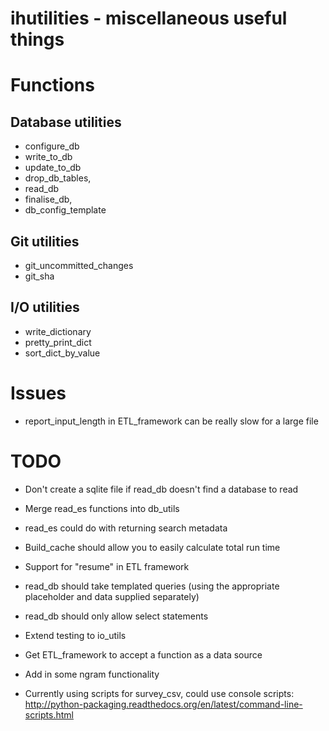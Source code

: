 # ihutilities - miscellaneous useful things

# Functions

## Database utilities

* configure_db 
* write_to_db
* update_to_db 
* drop_db_tables, 
* read_db
* finalise_db,
* db_config_template

## Git utilities

* git_uncommitted_changes
* git_sha

## I/O utilities

* write_dictionary
* pretty_print_dict
* sort_dict_by_value

# Issues
 
* report_input_length in ETL_framework can be really slow for a large file

# TODO

* Don't create a sqlite file if read_db doesn't find a database to read

* Merge read_es functions into db_utils
* read_es could do with returning search metadata
* Build_cache should allow you to easily calculate total run time
* Support for "resume" in ETL framework
* read_db should take templated queries (using the appropriate placeholder and data supplied separately)
* read_db should only allow select statements
* Extend testing to io_utils
* Get ETL_framework to accept a function as a data source
* Add in some ngram functionality
* Currently using scripts for survey_csv, could use console scripts: http://python-packaging.readthedocs.org/en/latest/command-line-scripts.html